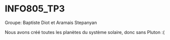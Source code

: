 # INFO805_TP3

Groupe: Baptiste Diot et Aramais Stepanyan

Nous avons créé toutes les planètes du système solaire, donc sans Pluton :(
